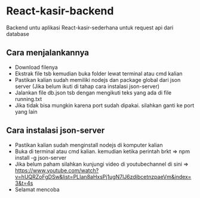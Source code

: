 # React-kasir-backend
Backend untu aplikasi React-kasir-sederhana untuk request api dari database

## Cara menjalankannya
- Download filenya
- Ekstrak file tsb kemudian buka folder lewat terminal atau cmd kalian
- Pastikan kalian sudah memiliki nodejs dan package global dari json server (Jika belum ikuti di tahap cara instalasi json-server)
- Jalankan file db.json tsb dengan mengikuti teks yang ada di file running.txt 
- Jika tidak bisa mungkin karena port sudah dipakai. silahkan ganti ke port yang lain 

## Cara instalasi json-server
- Pastikan kalian sudah menginstall nodejs di komputer kalian 
- Buka di terminal atau cmd kalian. kemudian ketika perintah brkt =>  npm install -g json-server
- Jika belum paham silahkan kunjungi video di youtubechannel di sini => https://www.youtube.com/watch?v=hUQRZoFgDSw&list=PLIan8aHxsPj1ugN7lJ6zdibcetnzpaeVm&index=3&t=4s
- Selamat mencoba 
